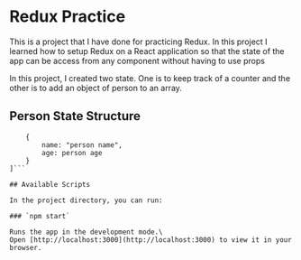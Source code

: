# Redux Practice

This is a project that I have done for practicing Redux. In this project I learned how to setup Redux on a React application so that the state of the app can be access from any component without having to use props

In this project, I created two state. One is to keep track of a counter and the other is to add an object of person to an array.

## Person State Structure

````[
    {
        name: "person name",
        age: person age
    }
]```

## Available Scripts

In the project directory, you can run:

### `npm start`

Runs the app in the development mode.\
Open [http://localhost:3000](http://localhost:3000) to view it in your browser.
````
